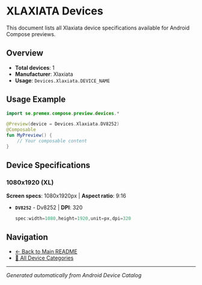 # XLAXIATA Devices

This document lists all Xlaxiata device specifications available for Android Compose previews.

## Overview

- **Total devices**: 1
- **Manufacturer**: Xlaxiata
- **Usage**: `Devices.Xlaxiata.DEVICE_NAME`

## Usage Example

```kotlin
import se.premex.compose.preview.devices.*

@Preview(device = Devices.Xlaxiata.DV8252)
@Composable
fun MyPreview() {
    // Your composable content
}
```

## Device Specifications

### 1080x1920 (XL)

**Screen specs**: 1080x1920px | **Aspect ratio**: 9:16

- **`DV8252`** - Dv8252 | **DPI**: 320
  ```kotlin
  spec:width=1080,height=1920,unit=px,dpi=320
  ```

## Navigation

- [← Back to Main README](../../README.md)
- [📱 All Device Categories](../README.md)

---
*Generated automatically from Android Device Catalog*

